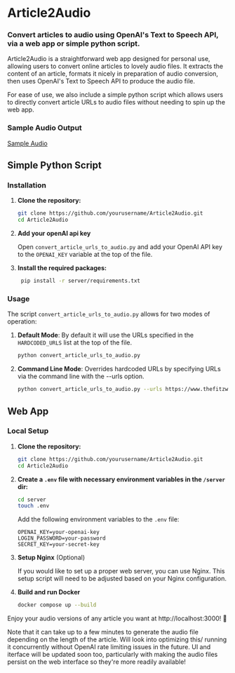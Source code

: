 ﻿# Article2Audio

### Convert articles to audio using OpenAI's Text to Speech API, via a web app or simple python script.

Article2Audio is a straightforward web app designed for personal use, allowing users to convert online articles to 
lovely audio files. It extracts the content of an article, formats it nicely in preparation of audio conversion,
then uses OpenAI's Text to Speech API to produce the audio file. 

For ease of use, we also include a simple python script which allows users to directly convert article URLs to audio files
without needing to spin up the web app. 


### Sample Audio Output

[Sample Audio](https://github.com/timf34/Article2Audio/assets/66926418/bd6fb7e4-812d-455e-93df-1c12560eca13)

## Simple Python Script 

### Installation

1. **Clone the repository:**
   ```bash
   git clone https://github.com/yourusername/Article2Audio.git
   cd Article2Audio
   ```

2. **Add your openAI api key**
   
   Open `convert_article_urls_to_audio.py` and add your OpenAI API key to the `OPENAI_KEY` variable at the top of the file.

3. **Install the required packages:**
   ```bash
    pip install -r server/requirements.txt
    ```

### Usage

The script `convert_article_urls_to_audio.py` allows for two modes of operation:

1. **Default Mode**: By default it will use the URLs specified in the `HARDCODED_URLS` list at the top of the file.
   ```bash
   python convert_article_urls_to_audio.py
   ```
   
2. **Command Line Mode**: Overrides hardcoded URLs by specifying URLs via the command line with the --urls option.
   ```bash
   python convert_article_urls_to_audio.py --urls https://www.thefitzwilliam.com/p/james-joyce-was-a-complicated-man "https://www.honest-broker.com/p/how-picasso-turned-me-into-a-strategy"
   ```

##  Web App

###  Local Setup

1. **Clone the repository:**
   ```bash
   git clone https://github.com/yourusername/Article2Audio.git
   cd Article2Audio
   ```

2. **Create a `.env` file with necessary environment variables in the `/server` dir:**
    ```bash
    cd server   
    touch .env
    ```

    Add the following environment variables to the `.env` file:
   ```plaintext
   OPENAI_KEY=your-openai-key
   LOGIN_PASSWORD=your-password
   SECRET_KEY=your-secret-key
   ```

3. **Setup Nginx** (Optional)

   If you would like to set up a proper web server, you can use Nginx. This setup script will need to be adjusted 
   based on your Nginx configuration.


4. **Build and run Docker**
    ```bash
    docker compose up --build
    ```
   
Enjoy your audio versions of any article you want at http://localhost:3000! 🎉

Note that it can take up to a few minutes to generate the audio file depending on the length of the article. 
Will look into optimizing this/ running it concurrently without OpenAI rate limiting issues in the future. 
UI and iterface will be updated soon too, particularly with making the audio files
persist on the web interface so they're more readily available!
